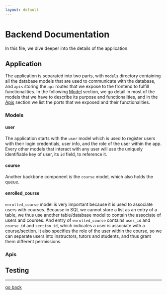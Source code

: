 ```yaml
---
layout: default
---
```


# Backend Documentation
In this file, we dive deeper into the details of the application.

## Application
The application is separated into two parts, with `models` directory containing 
all the database models that are used to communicate with the database, and `apis`
storing the `api` routes that we expose to the frontend to fulfill functionalities. 
In the following [Model](#Models) section, we go detail in most of the models that
we have to describe its purpose and functionalities, and in the [Apis](#Apis) section
we list the ports that we exposed and their functionalities. 

### Models

#### user
The application starts with the `user` model which is used to register users with
their login credentials, user info, and the role of the user within the app.
Every other models that interact with any user will use the uniquely identifiable
key of user, its `id` field, to reference it.


#### course
Another backbone component is the `course` model, which also holds the queue. 

#### enrolled_course
`enrolled_course` model is very important because it is used to associate users
with courses. Because in SQL we cannot store a list as an entry of a table, we thus
use another table/database model to contain the associate of users and courses.
And entry of `enrolled_course` contains `user_id` and `course_id` and `section_id`, 
which indicates a user is associate with a course/section. It also specifies the
role of the user within the course, so we can separate users into instructors, 
tutors and students, and thus grant them different permissions. 

### Apis

## Testing




---
[go back](/chessboard)